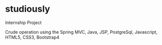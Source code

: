 # studiously
Internship Project

Crude operation using the Spring MVC, Java, JSP, PostgreSql, Javascript, HTML5, CSS3, Bootstrap4
